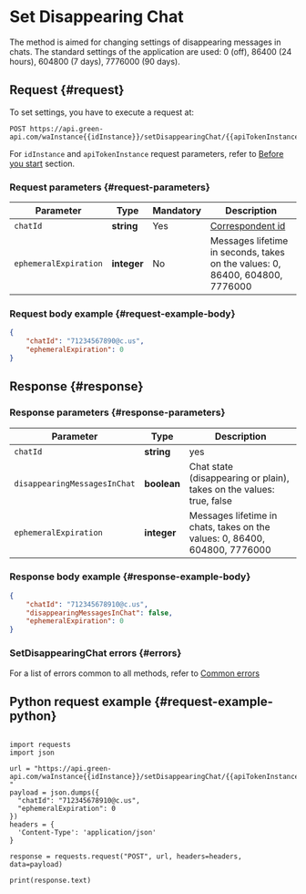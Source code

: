 # Set Disappearing Chat

The method is aimed for changing settings of disappearing messages in chats. The standard settings of the application are used: 0 (off), 86400 (24 hours), 604800 (7 days), 7776000 (90 days).

## Request {#request}

To set settings, you have to execute a request at:
```
POST https://api.green-api.com/waInstance{{idInstance}}/setDisappearingChat/{{apiTokenInstance}}
```

For `idInstance` and `apiTokenInstance` request parameters, refer to [Before you start](../../before-start.md#parameters) section.

### Request parameters {#request-parameters}

Parameter | Type | Mandatory | Description
----- | ----- | ----- | -----
`chatId` | **string** | Yes | [Correspondent id](../chat-id.md)
`ephemeralExpiration` | **integer** | No | Messages lifetime in seconds, takes on the values: 0, 86400, 604800, 7776000

### Request body example {#request-example-body}

```json
{
    "chatId": "71234567890@c.us",
    "ephemeralExpiration": 0
}
```

## Response {#response}

### Response parameters {#response-parameters}

Parameter | Type |  Description
----- | ----- | ----- 
`chatId` | **string** | yes | [Correspondent id](../chat-id.md)
`disappearingMessagesInChat` | **boolean** | Chat state (disappearing or plain), takes on the values: true, false
`ephemeralExpiration` | **integer** | Messages lifetime in chats, takes on the values: 0, 86400, 604800, 7776000


### Response body example {#response-example-body}

```json
{
    "chatId": "712345678910@c.us",
    "disappearingMessagesInChat": false,
    "ephemeralExpiration": 0
}
```

### SetDisappearingChat errors {#errors}

For a list of errors common to all methods, refer to [Common errors](../common-errors.md)

## Python request example  {#request-example-python}

```

import requests
import json

url = "https://api.green-api.com/waInstance{{idInstance}}/setDisappearingChat/{{apiTokenInstance}}
"
payload = json.dumps({
  "chatId": "712345678910@c.us",
  "ephemeralExpiration": 0
})
headers = {
  'Content-Type': 'application/json'
}

response = requests.request("POST", url, headers=headers, data=payload)

print(response.text)

```
